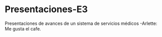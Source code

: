 # Presentaciones-E3
Presentaciones de avances de un sistema de servicios médicos
-Arlette: Me gusta el cafe.


